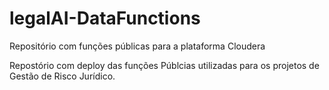 # legalAI-DataFunctions
Repositório com funções públicas para a plataforma Cloudera 

Repostório com deploy das funções Públcias utilizadas para os projetos de Gestão de Risco Jurídico.
